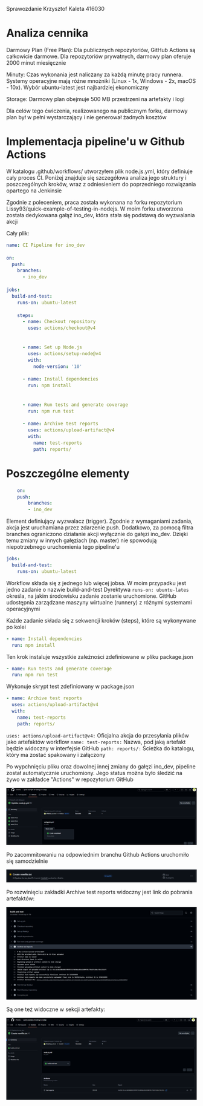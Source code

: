 Sprawozdanie 
Krzysztof Kaleta
416030

# Analiza cennika

Darmowy Plan (Free Plan): Dla publicznych repozytoriów, GitHub Actions są całkowicie darmowe. Dla repozytoriów prywatnych, darmowy plan oferuje 2000 minut miesięcznie

Minuty: Czas wykonania jest naliczany za każdą minutę pracy runnera. Systemy operacyjne mają różne mnożniki (Linux - 1x, Windows - 2x, macOS - 10x). Wybór ubuntu-latest jest najbardziej ekonomiczny

Storage: Darmowy plan obejmuje 500 MB przestrzeni na artefakty i logi

Dla celów tego ćwiczenia, realizowanego na publicznym forku, darmowy plan był w pełni wystarczający i nie generował żadnych kosztów

# Implementacja pipeline'u w Github Actions

W katalogu .github/workflows/ utworzyłem plik node.js.yml, który definiuje cały proces CI. Poniżej znajduje się szczegółowa analiza jego struktury i poszczególnych kroków, wraz z odniesieniem do poprzedniego rozwiązania opartego na Jenkinsie

Zgodnie z poleceniem, praca została wykonana na forku repozytorium Lissy93/quick-example-of-testing-in-nodejs. W moim forku utworzona została dedykowana gałąź ino_dev, która stała się podstawą do wyzwalania akcji

Cały plik:

```yaml
name: CI Pipeline for ino_dev

on:
  push:
    branches:
      - ino_dev

jobs:
  build-and-test:
    runs-on: ubuntu-latest

    steps:
      - name: Checkout repository
        uses: actions/checkout@v4


      - name: Set up Node.js
        uses: actions/setup-node@v4
        with:
          node-version: '10' 

      - name: Install dependencies
        run: npm install


      - name: Run tests and generate coverage
        run: npm run test 

      - name: Archive test reports
        uses: actions/upload-artifact@v4
        with:
          name: test-reports 
          path: reports/ 
```

# Poszczególne elementy

```yaml
    on:
    push:
        branches:
        - ino_dev
```

Element definiujący wyzwalacz (trigger). Zgodnie z wymaganiami zadania, akcja jest uruchamiana przez zdarzenie push. Dodatkowo, za pomocą filtra branches ograniczono działanie akcji wyłącznie do gałęzi ino_dev. Dzięki temu zmiany w innych gałęziach (np. master) nie spowodują niepotrzebnego uruchomienia tego pipeline'u

```yaml
jobs:
  build-and-test:
    runs-on: ubuntu-latest
```

Workflow składa się z jednego lub więcej jobsa. W moim przypadku jest jedno zadanie o nazwie build-and-test
Dyrektywa `runs-on: ubuntu-lates` określa, na jakim środowisku zadanie zostanie uruchomione. GitHub udostępnia zarządzane maszyny wirtualne (runnery) z różnymi systemami operacyjnymi

Każde zadanie składa się z sekwencji kroków (steps), które są wykonywane po kolei

```yaml
- name: Install dependencies
  run: npm install
```
Ten krok instaluje wszystkie zależności zdefiniowane w pliku package.json

```yaml
- name: Run tests and generate coverage
  run: npm run test
```
Wykonuje skrypt test zdefiniowany w package.json


```yaml
- name: Archive test reports
  uses: actions/upload-artifact@v4
  with:
    name: test-reports
    path: reports/
```
`uses: actions/upload-artifact@v4:` Oficjalna akcja do przesyłania plików jako artefaktów workflow
`name: test-reports:` Nazwa, pod jaką artefakt będzie widoczny w interfejsie GitHub
`path: reports/:` Ścieżka do katalogu, który ma zostać spakowany i załączony

Po wypchnięciu pliku oraz dowolnej innej zmiany do gałęzi ino_dev, pipeline został automatycznie uruchomiony. Jego status można było śledzić na żywo w zakładce "Actions" w repozytorium GitHub

![alt text](image.png)

Po zacommitowaniu na odpowiednim branchu Github Actions uruchomiło się samodzielnie

![alt text](image-1.png)

Po rozwinięciu zakładki Archive test reports widoczny jest link do pobrania artefaktów:

![alt text](image-3.png)


Są one też widoczne w sekcji artefakty:

![alt text](image-4.png)
